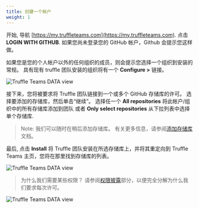 ```yaml
---
title: 创建一个帐户
weight: 1
---
```


开始, 导航 [https://my.truffleteams.com](https://my.truffleteams.com).
点击 **<span class="inline-button"><i class="fab fa-github"></i> LOGIN WITH GITHUB</span>**.
如果您尚未登录您的 GitHub 帐户，Github 会提示您这样做。

如果您是您的个人帐户以外的任何组织的成员，则会提示您选择一个组织到安装的常规。
具有现有 truffle 团队安装的组织将有一个 **Configure >** 链接。

![Truffle Teams DATA view](/img/docs/teams/install-01.png)

接下来，您将被要求将 Truffle 团队链接到一个或多个 GitHub 存储库的许可。
选择要添加的存储库，然后单击“继续”。
选择任一个 **All repositories** 将此帐户/组织中的所有存储库添加到团队 或者 **Only select repositories** 从下拉列表中选择单个存储库.

> Note: 我们可以随时在稍后添加存储库。 有关更多信息，请参阅[添加存储库](/docs/teams/getting-started/adding-repositories)文档。

最后, 点击 **Install** 将 Truffle 团队安装在所选存储库上，并将其重定向到 Truffle Teams 主页，您将在那里找到存储库的列表。

![Truffle Teams DATA view](/img/docs/teams/install-03.png)

> 为什么我们需要某些权限？ 请参阅[权限披露](/docs/teams/reference/permissions-disclosure)部分，以便完全分解为什么我们要求每次许可。

![Truffle Teams DATA view](/img/docs/teams/install-03.png)

